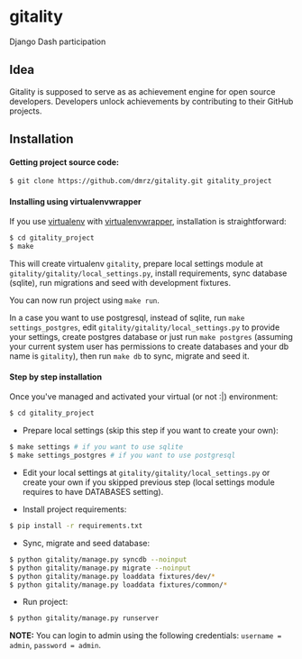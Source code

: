 gitality
========

Django Dash participation


## Idea

Gitality is supposed to serve as as achievement engine for open source developers.
Developers unlock achievements by contributing to their GitHub projects.


## Installation

#### Getting project source code:

```bash
$ git clone https://github.com/dmrz/gitality.git gitality_project
```

#### Installing using virtualenvwrapper

If you use [virtualenv](https://pypi.python.org/pypi/virtualenv) with [virtualenvwrapper](https://pypi.python.org/pypi/virtualenvwrapper), installation is straightforward:

```bash
$ cd gitality_project
$ make
```

This will create virtualenv `gitality`, prepare local settings module at `gitality/gitality/local_settings.py`, install requirements, sync database (sqlite), run migrations and seed with development fixtures.

You can now run project using `make run`.

In a case you want to use postgresql, instead of sqlite, run `make settings_postgres`, edit `gitality/gitality/local_settings.py` to provide your settings, create postgres database or just run `make postgres` (assuming your current system user has permissions to create databases and your db name is `gitality`), then run `make db` to sync, migrate and seed it.

#### Step by step installation

Once you've managed and activated your virtual (or not :|) environment:

```bash
$ cd gitality_project
```

* Prepare local settings (skip this step if you want to create your own):

```bash
$ make settings # if you want to use sqlite
$ make settings_postgres # if you want to use postgresql
```

* Edit your local settings at `gitality/gitality/local_settings.py` or create your own if you skipped previous step (local settings module requires to have DATABASES setting).

* Install project requirements:

```bash
$ pip install -r requirements.txt
```

* Sync, migrate and seed database:

```bash
$ python gitality/manage.py syncdb --noinput
$ python gitality/manage.py migrate --noinput
$ python gitality/manage.py loaddata fixtures/dev/*
$ python gitality/manage.py loaddata fixtures/common/*
```

* Run project:

```bash
$ python gitality/manage.py runserver
```

**NOTE:** You can login to admin using the following credentials: `username = admin`, `password = admin`.
